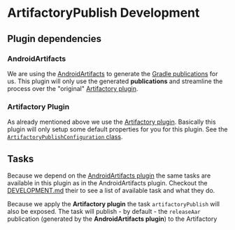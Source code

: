 # ArtifactoryPublish Development

## Plugin dependencies
### AndroidArtifacts
We are using the [AndroidArtifacts](https://github.com/StefMa/AndroidArtifacts/) to generate the [Gradle publications](https://docs.gradle.org/current/userguide/publishing_maven.html)
for us. This plugin will only use the generated **publications** and streamline the process over the "original" [Artifactory plugin](https://www.jfrog.com/confluence/display/RTF/Gradle+Artifactory+Plugin).

### Artifactory Plugin
As already mentioned above we use the [Artifactory plugin](https://www.jfrog.com/confluence/display/RTF/Gradle+Artifactory+Plugin).
Basically this plugin will only setup some default properties for you for this plugin. See the [`ArtifactoryPublishConfiguration` class](https://github.com/StefMa/ArtifactoryPublish/blob/1341ccdc82d1034151aab68ccefb7568e0bbb471/core/src/main/groovy/guru/stefma/artifactorypublish/ArtifactoryPublishConfiguration.groovy).

## Tasks
Because we depend on the [AndroidArtifacts plugin](https://github.com/StefMa/AndroidArtifacts/) the same tasks are available in this plugin
as in the AndroidArtifacts plugin. Checkout the [DEVELOPMENT.md](https://github.com/StefMa/AndroidArtifacts/blob/e90023b015f40ea0f268bd44df9280cacd7ca481/DEVELOPMENT.md) their 
to see a list of available task and what they do.

Because we apply the **Artifactory plugin** the task `artifactoryPublish` will also be exposed.
The task will publish - by default - the `releaseAar` publication (generated by the **AndroidArtifacts plugin**) to the 
Artifactory
